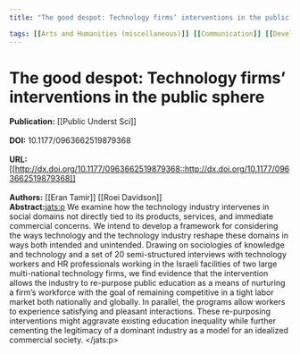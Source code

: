 ```yaml
---
title: "The good despot: Technology firms’ interventions in the public sphere"

tags: [[Arts and Humanities (miscellaneous)]] [[Communication]] [[Developmental and Educational Psychology]]
---
```


# The good despot: Technology firms’ interventions in the public sphere

**Publication:** [[Public Underst Sci]]<br><br>**DOI:** 10.1177/0963662519879368                                         
<br>**URL:**[[http://dx.doi.org/10.1177/0963662519879368::http://dx.doi.org/10.1177/0963662519879368]]<br><br>**Authors:** [[Eran Tamir]] [[Roei Davidson]] <br>**Abstract:**<jats:p> We examine how the technology industry intervenes in social domains not directly tied to its products, services, and immediate commercial concerns. We intend to develop a framework for considering the ways technology and the technology industry reshape these domains in ways both intended and unintended. Drawing on sociologies of knowledge and technology and a set of 20 semi-structured interviews with technology workers and HR professionals working in the Israeli facilities of two large multi-national technology firms, we find evidence that the intervention allows the industry to re-purpose public education as a means of nurturing a firm’s workforce with the goal of remaining competitive in a tight labor market both nationally and globally. In parallel, the programs allow workers to experience satisfying and pleasant interactions. These re-purposing interventions might aggravate existing education inequality while further cementing the legitimacy of a dominant industry as a model for an idealized commercial society. </jats:p>

